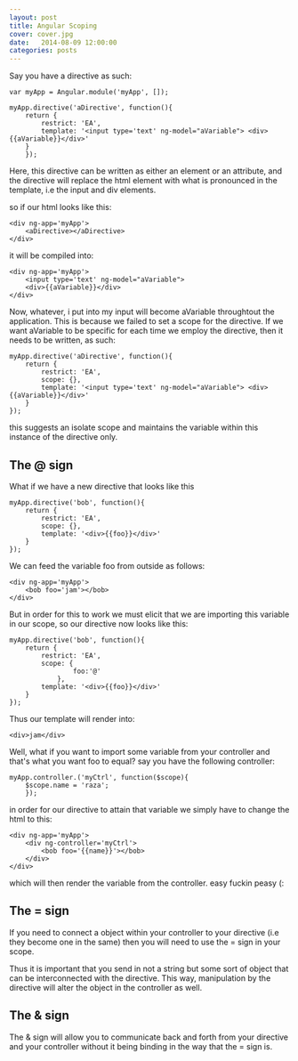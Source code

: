 ```yaml
---
layout: post
title: Angular Scoping
cover: cover.jpg
date:   2014-08-09 12:00:00
categories: posts
---
```







Say you have a directive as such:

	var myApp = Angular.module('myApp', []);

	myApp.directive('aDirective', function(){
		return {
			restrict: 'EA',
			template: '<input type='text' ng-model="aVariable"> <div>{{aVariable}}</div>'
		}
		});

Here, this directive can be written as either an element or an attribute, and the directive will replace the html element with what is pronounced in the template, i.e the input and div elements.

so if our html looks like this:

	<div ng-app='myApp'>
		<aDirective></aDirective>
	</div>

it will be compiled into:

	<div ng-app='myApp'>
		<input type='text' ng-model="aVariable"> 
		<div>{{aVariable}}</div>
	</div>

Now, whatever, i put into my input will become aVariable throughtout the application. This is because we failed to set a scope for the directive. If we want aVariable to be specific for each time we employ the directive, then it needs to be written, as such:

	myApp.directive('aDirective', function(){
		return {
			restrict: 'EA',
			scope: {},
			template: '<input type='text' ng-model="aVariable"> <div>{{aVariable}}</div>'
		}
	});

this suggests an isolate scope and maintains the variable within this instance of the directive only.


## The @ sign

What if we have a new directive that looks like this

	myApp.directive('bob', function(){
		return {
			restrict: 'EA',
			scope: {},
			template: '<div>{{foo}}</div>'
		}
	});

We can feed the variable foo from outside as follows:

	<div ng-app='myApp'>
		<bob foo='jam'></bob>
	</div>

But in order for this to work we must elicit that we are importing this variable in our scope, so our directive now looks like this:

	myApp.directive('bob', function(){
		return {
			restrict: 'EA',
			scope: {
					foo:'@'
				},
			template: '<div>{{foo}}</div>'
		}
	});

Thus our template will render into:

	<div>jam</div>


Well, what if you want to import some variable from your controller and that's what you want foo to equal? say you have the following controller:

	myApp.controller.('myCtrl', function($scope){
		$scope.name = 'raza';
		});

in order for our directive to attain that variable we simply have to change the html to this:

	<div ng-app='myApp'>
		<div ng-controller='myCtrl'>
			<bob foo='{{name}}'></bob>
		</div>
	</div>

which will then render the variable from the controller. easy fuckin peasy (:



## The = sign

If you need to connect a object within your controller to your directive (i.e they become one in the same) then you will need to use the = sign in your scope.

Thus it is important that you send in not a string but some sort of object that can be interconnected with the directive. This way, manipulation by the directive will alter the object in the controller as well.

## The & sign

The & sign will allow you to communicate back and forth from your directive and your controller without it being binding in the way that the = sign is.